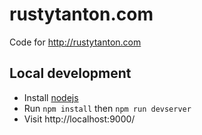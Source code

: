 rustytanton.com
===============

Code for http://rustytanton.com

Local development
-----------------
*   Install [nodejs](https://nodejs.org/en/)
*   Run `npm install` then `npm run devserver`
*   Visit http://localhost:9000/
